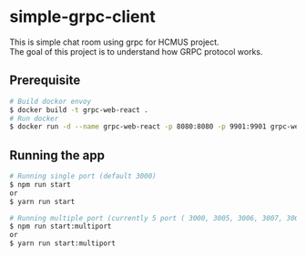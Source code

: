# simple-grpc-client

This is simple chat room using grpc for HCMUS project. <br>
The goal of this project is to understand how GRPC protocol works.

## Prerequisite
```bash
# Build dockor envoy
$ docker build -t grpc-web-react .
# Run docker
$ docker run -d --name grpc-web-react -p 8080:8080 -p 9901:9901 grpc-web-react
```

## Running the app

```bash
# Running single port (default 3000)
$ npm run start
or
$ yarn run start

# Running multiple port (currently 5 port ( 3000, 3005, 3006, 3007, 3008 ))
$ npm run start:multiport
or
$ yarn run start:multiport
```
